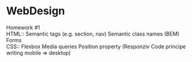 # WebDesign
Homework #1  
HTML:: Semantic tags (e.g. section, nav) Semantic class names (BEM) Forms  
CSS:: Flexbox Media queries Position property (Responziv Code principe writing mobile => desktop)
